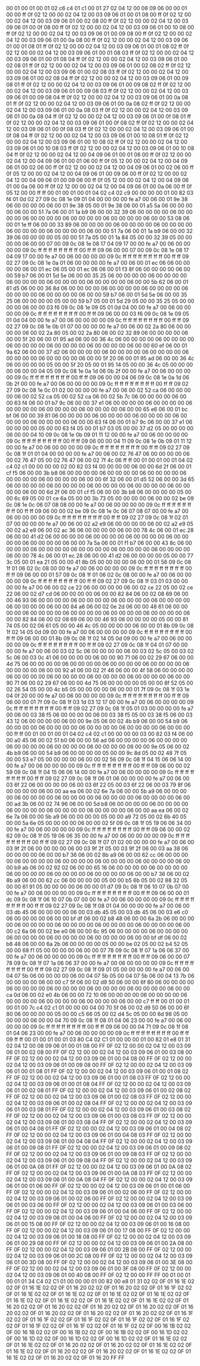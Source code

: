 <METERDATA>
<OBISCODES>
00 01 00 01 00 01 02 c6 c4 01 c1 00 01 27 02 04 12 00 08 09 06 00 00 01 00 00 ff 0f 02 12 00 00 02 04 12 00 03 09 06 01 00 01 08 00 ff 0f 02 12 00 00 02 04 12 00 03 09 06 01 00 02 08 00 ff 0f 02 12 00 00 02 04 12 00 03 09 06 01 00 0f 08 00 ff 0f 02 12 00 00 02 04 12 00 03 09 06 01 00 10 08 00 ff 0f 02 12 00 00 02 04 12 00 03 09 06 01 00 09 08 00 ff 0f 02 12 00 00 02 04 12 00 03 09 06 01 00 0a 08 00 ff 0f 02 12 00 00 02 04 12 00 03 09 06 01 00 01 08 01 ff 0f 02 12 00 00 02 04 12 00 03 09 06 01 00 01 08 02 ff 0f 02 12 00 00 02 04 12 00 03 09 06 01 00 01 08 03 ff 0f 02 12 00 00 02 04 12 00 03 09 06 01 00 01 08 04 ff 0f 02 12 00 00 02 04 12 00 03 09 06 01 00 02 08 01 ff 0f 02 12 00 00 02 04 12 00 03 09 06 01 00 02 08 02 ff 0f 02 12 00 00 02 04 12 00 03 09 06 01 00 02 08 03 ff 0f 02 12 00 00 02 04 12 00 03 09 06 01 00 02 08 04 ff 0f 02 12 00 00 02 04 12 00 03 09 06 01 00 09 08 01 ff 0f 02 12 00 00 02 04 12 00 03 09 06 01 00 09 08 02 ff 0f 02 12 00 00 02 04 12 00 03 09 06 01 00 09 08 03 ff 0f 02 12 00 00 02 04 12 00 03 09 06 01 00 09 08 04 ff 0f 02 12 00 00 02 04 12 00 03 09 06 01 00 0a 08 01 ff 0f 02 12 00 00 02 04 12 00 03 09 06 01 00 0a 08 02 ff 0f 02 12 00 00 02 04 12 00 03 09 06 01 00 0a 08 03 ff 0f 02 12 00 00 02 04 12 00 03 09 06 01 00 0a 08 04 ff 0f 02 12 00 00 02 04 12 00 03 09 06 01 00 0f 08 01 ff 0f 02 12 00 00 02 04 12 00 03 09 06 01 00 0f 08 02 ff 0f 02 12 00 00 02 04 12 00 03 09 06 01 00 0f 08 03 ff 0f 02 12 00 00 02 04 12 00 03 09 06 01 00 0f 08 04 ff 0f 02 12 00 00 02 04 12 00 03 09 06 01 00 10 08 01 ff 0f 02 12 00 00 02 04 12 00 03 09 06 01 00 10 08 02 ff 0f 02 12 00 00 02 04 12 00 03 09 06 01 00 10 08 03 ff 0f 02 12 00 00 02 04 12 00 03 09 06 01 00 10 08 04 ff 0f 02 12 00 00 02 04 12 00 04 09 06 01 00 01 06 00 ff 0f 02 12 00 00 02 04 12 00 04 09 06 01 00 01 06 00 ff 0f 05 12 00 00 02 04 12 00 04 09 06 01 00 02 06 00 ff 0f 02 12 00 00 02 04 12 00 04 09 06 01 00 02 06 00 ff 0f 05 12 00 00 02 04 12 00 04 09 06 01 00 09 06 00 ff 0f 02 12 00 00 02 04 12 00 04 09 06 01 00 09 06 00 ff 0f 05 12 00 00 02 04 12 00 04 09 06 01 00 0a 06 00 ff 0f 02 12 00 00 02 04 12 00 04 09 06 01 00 0a 06 00 ff 0f 05 12 00 00 ff ff 
</OBISCODES>
<OBISDATA>
00 01 00 01 00 01 04 02 c4 02 c9 00 00 00 00 01 00 82 03 f4 01 0d 02 27 09 0c 08 1e 09 01 04 00 00 00 00 fe a7 00 06 00 01 9e 38 06 00 00 00 00 06 00 01 9e 38 05 00 01 9e 38 06 00 01 a5 5a 06 00 00 00 00 06 00 00 51 7a 06 00 01 1a b9 06 00 00 32 39 06 00 00 00 00 06 00 00 00 00 06 00 00 00 00 06 00 00 00 00 06 00 00 00 00 06 00 00 53 08 06 00 01 1e ff 06 00 00 33 89 06 00 00 00 00 06 00 00 00 00 06 00 00 00 00 06 00 00 00 00 06 00 00 00 00 06 00 00 51 7a 06 00 01 1a b9 06 00 00 32 39 06 00 00 00 00 05 00 00 51 7a 05 00 01 1a 84 05 00 00 32 39 05 00 00 00 00 06 00 00 07 00 09 0c 08 1e 08 17 04 09 17 00 00 fe a7 00 06 00 00 00 00 09 0c ff ff ff ff ff ff ff ff 00 ff ff 09 06 00 00 07 00 09 0c 08 1e 08 17 04 09 17 00 00 fe a7 00 06 00 00 00 00 09 0c ff ff ff ff ff ff ff ff 00 ff ff 09 02 27 09 0c 08 1e 0a 01 06 00 00 00 00 fe a7 00 06 00 01 ec 06 06 00 00 00 00 06 00 01 ec 06 05 00 01 ec 06 06 00 01 f3 8f 06 00 00 00 00 06 00 00 59 b7 06 00 01 5d 5e 06 00 00 35 25 06 00 00 00 00 06 00 00 00 00 06 00 00 00 00 06 00 00 00 00 06 00 00 00 00 06 00 00 5b 62 06 00 01 61 d5 06 00 00 36 8d 06 00 00 00 00 06 00 00 00 00 06 00 00 00 00 06 00 00 00 00 06 00 00 00 00 06 00 00 59 b7 06 00 01 5d 5e 06 00 00 35 25 06 00 00 00 00 05 00 00 59 b7 05 00 01 5d 29 05 00 00 35 25 05 00 00 00 00 06 00 00 03 f6 09 0c 08 1e 09 05 01 0d 04 00 00 fe a7 00 06 00 00 00 00 09 0c ff ff ff ff ff ff ff ff 00 ff ff 09 06 00 00 03 f6 09 0c 08 1e 09 05 01 0d 04 00 00 fe a7 00 06 00 00 00 00 09 0c ff ff ff ff ff ff ff ff 00 ff ff 09 02 27 09 0c 08 1e 0b 01 07 00 00 00 00 fe a7 00 06 00 02 2a 80 06 00 00 00 00 06 00 02 2a 80 05 00 02 2a 80 06 00 02 32 89 06 00 00 00 00 06 00 00 5f 20 06 00 01 95 ad 06 00 00 36 4c 06 00 00 00 00 06 00 00 00 00 06 00 00 00 00 06 00 00 00 00 06 00 00 00 00 06 00 00 60 ef 06 00 01 9a 62 06 00 00 37 d2 06 00 00 00 00 06 00 00 00 00 06 00 00 00 00 06 00 00 00 00 06 00 00 00 00 06 00 00 5f 20 06 00 01 95 ad 06 00 00 36 4c 06 00 00 00 00 05 00 00 5f 20 05 00 01 95 14 05 00 00 36 4c 05 00 00 00 00 06 00 00 04 05 09 0c 08 1e 0a 1d 06 0b 2f 00 00 fe a7 00 06 00 00 00 00 09 0c ff ff ff ff ff ff ff ff 00 ff ff 09 06 00 00 04 06 09 0c 08 1e 0a 1d 06 0b 2f 00 00 fe a7 00 06 00 00 00 00 09 0c ff ff ff ff ff ff ff ff 00 ff ff 09 02 27 09 0c 08 1e 0c 01 02 00 00 00 00 fe a7 00 06 00 02 52 ca 06 00 00 00 00 06 00 02 52 ca 05 00 02 52 ca 06 00 02 5b 7c 06 00 00 00 00 06 00 00 63 f4 06 00 01 b7 9c 06 00 00 37 e1 06 00 00 00 00 06 00 00 00 00 06 00 00 00 00 06 00 00 00 00 06 00 00 00 00 06 00 00 65 e6 06 00 01 bc bf 06 00 00 39 81 06 00 00 00 00 06 00 00 00 00 06 00 00 00 00 06 00 00 00 00 06 00 00 00 00 06 00 00 63 f4 06 00 01 b7 9c 06 00 00 37 e1 06 00 00 00 00 05 00 00 63 f4 05 00 01 b7 03 05 00 00 37 d2 05 00 00 00 00 06 00 00 04 10 09 0c 08 1e 0b 09 01 11 12 00 00 fe a7 00 06 00 00 00 00 09 0c ff ff ff ff ff ff ff ff 00 ff ff 09 06 00 00 04 11 09 0c 08 1e 0b 09 01 11 12 00 00 fe a7 00 06 00 00 00 00 09 0c ff ff ff ff ff ff ff ff 00 ff ff 09 02 27 09 0c 08 1f 01 01 04 00 00 00 00 fe a7 00 06 00 02 76 47 06 00 00 00 00 06 00 02 76 47 05 00 02 76 47 06 00 02 7f 4c 06 ff ff 
00 01 00 01 00 01 04 02 c4 02 c1 00 00 00 00 02 00 82 03 f4 00 00 00 00 06 00 00 6d 2f 06 00 01 cf f5 06 00 00 3b b8 06 00 00 00 00 06 00 00 00 00 06 00 00 00 00 06 00 00 00 00 06 00 00 00 00 06 00 00 6f 32 06 00 01 d5 52 06 00 00 3d 65 06 00 00 00 00 06 00 00 00 00 06 00 00 00 00 06 00 00 00 00 06 00 00 00 00 06 00 00 6d 2f 06 00 01 cf f5 06 00 00 3b b8 06 00 00 00 00 05 00 00 6c 69 05 00 01 ce 6a 05 00 00 3b 73 05 00 00 00 00 06 00 00 02 be 09 0c 08 1e 0c 06 07 08 08 00 00 fe a7 00 06 00 00 00 00 09 0c ff ff ff ff ff ff ff ff 00 ff ff 09 06 00 00 02 be 09 0c 08 1e 0c 06 07 08 07 00 00 fe a7 00 06 00 00 00 00 09 0c ff ff ff ff ff ff ff ff 00 ff ff 09 02 27 09 0c 08 1f 02 01 07 00 00 00 00 fe a7 00 06 00 02 a2 e9 06 00 00 00 00 06 00 02 a2 e9 05 00 02 a2 e9 06 00 02 ac 36 06 00 00 00 00 06 00 00 78 4c 06 00 01 ec 28 06 00 00 41 d2 06 00 00 00 00 06 00 00 00 00 06 00 00 00 00 06 00 00 00 00 06 00 00 00 00 06 00 00 7a 5a 06 00 01 f1 b7 06 00 00 43 8c 06 00 00 00 00 06 00 00 00 00 06 00 00 00 00 06 00 00 00 00 06 00 00 00 00 06 00 00 78 4c 06 00 01 ec 28 06 00 00 41 d2 06 00 00 00 00 05 00 00 77 3c 05 00 01 ea 21 05 00 00 41 8b 05 00 00 00 00 06 00 00 01 56 09 0c 08 1f 01 06 02 0c 08 00 00 fe a7 00 06 00 00 00 00 09 0c ff ff ff ff ff ff ff ff 00 ff ff 09 06 00 00 01 57 09 0c 08 1f 01 06 02 0c 08 00 00 fe a7 00 06 00 00 00 00 09 0c ff ff ff ff ff ff ff ff 00 ff ff 09 02 27 09 0c 08 1f 03 01 03 00 00 00 00 fe a7 00 06 00 02 ce 22 06 00 00 00 00 06 00 02 ce 22 05 00 02 ce 22 06 00 02 d7 cd 06 00 00 00 00 06 00 00 82 84 06 00 02 08 69 06 00 00 46 93 06 00 00 00 00 06 00 00 00 00 06 00 00 00 00 06 00 00 00 00 06 00 00 00 00 06 00 00 84 a6 06 00 02 0e 2d 06 00 00 48 61 06 00 00 00 00 06 00 00 00 00 06 00 00 00 00 06 00 00 00 00 06 00 00 00 00 06 00 00 82 84 06 00 02 08 69 06 00 00 46 93 06 00 00 00 00 05 00 00 81 74 05 00 02 06 61 05 00 00 46 4c 05 00 00 00 00 06 00 00 01 8b 09 0c 08 1f 02 14 05 0d 09 00 00 fe a7 00 06 00 00 00 00 09 0c ff ff ff ff ff ff ff ff 00 ff ff 09 06 00 00 01 8b 09 0c 08 1f 02 14 05 0d 09 00 00 fe a7 00 06 00 00 00 00 09 0c ff ff ff ff ff ff ff ff 00 ff ff 09 02 27 09 0c 08 1f 04 01 07 00 00 00 00 fe a7 00 06 00 03 02 5c 06 00 00 00 00 06 00 03 02 5c 05 00 03 02 5c 06 00 03 0c 41 06 00 00 00 00 06 00 00 90 71 06 00 02 29 67 06 00 00 4d 75 06 00 00 00 00 06 00 00 00 00 06 00 00 00 00 06 00 00 00 00 06 00 00 00 00 06 00 00 92 a1 06 00 02 2f 46 06 00 00 4f 58 06 00 00 00 00 06 00 00 00 00 06 00 00 00 00 06 00 00 00 00 06 00 00 00 00 06 00 00 90 71 06 00 02 29 67 06 00 00 4d 75 06 00 00 00 00 05 00 00 8f 52 05 00 02 26 54 05 00 00 4c b5 05 00 00 00 00 06 00 00 01 7f 09 0c 08 1f 03 1e 04 0f 20 00 00 fe a7 00 06 00 00 00 00 09 0c ff ff ff ff ff ff ff ff 00 ff ff 09 06 00 00 01 7f 09 0c 08 1f 03 1d 03 12 17 00 00 fe a7 00 06 00 00 00 00 09 0c ff ff ff ff ff ff ff ff 00 ff ff 09 02 27 09 0c 08 1f 05 01 03 00 00 00 00 fe a7 00 06 00 03 38 f5 06 00 00 00 00 06 00 03 38 f5 05 00 03 38 f5 06 00 03 43 12 06 00 00 00 00 06 00 00 9e 05 06 00 02 4b b9 06 00 00 54 b9 06 00 00 00 00 06 00 00 00 00 06 00 00 00 00 06 00 00 00 00 06 00 00 00 00 ff ff 
00 01 00 01 00 01 04 02 c4 02 c1 00 00 00 00 03 00 82 03 f4 06 00 00 a0 45 06 00 02 51 b0 06 00 00 56 ad 06 00 00 00 00 06 00 00 00 00 06 00 00 00 00 06 00 00 00 00 06 00 00 00 00 06 00 00 9e 05 06 00 02 4b b9 06 00 00 54 b9 06 00 00 00 00 05 00 00 9c 8d 05 00 02 48 7f 05 00 00 53 e7 05 00 00 00 00 06 00 00 02 56 09 0c 08 1f 04 15 06 06 14 00 00 fe a7 00 06 00 00 00 00 09 0c ff ff ff ff ff ff ff ff 00 ff ff 09 06 00 00 02 59 09 0c 08 1f 04 15 06 06 14 00 00 fe a7 00 06 00 00 00 00 09 0c ff ff ff ff ff ff ff ff 00 ff ff 09 02 27 09 0c 08 1f 06 01 06 00 00 00 00 fe a7 00 06 00 03 6f 22 06 00 00 00 00 06 00 03 6f 22 05 00 03 6f 22 06 00 03 79 8f 06 00 00 00 00 06 00 00 aa ea 06 00 02 6e 7a 06 00 00 5b a9 06 00 00 00 00 06 00 00 00 00 06 00 00 00 00 06 00 00 00 00 06 00 00 00 00 06 00 00 ad 3b 06 00 02 74 96 06 00 00 5d b8 06 00 00 00 00 06 00 00 00 00 06 00 00 00 00 06 00 00 00 00 06 00 00 00 00 06 00 00 aa ea 06 00 02 6e 7a 06 00 00 5b a9 06 00 00 00 00 05 00 00 a9 72 05 00 02 6b 40 05 00 00 5a 6e 05 00 00 00 00 06 00 00 02 5f 09 0c 08 1f 05 19 06 06 34 00 00 fe a7 00 06 00 00 00 00 09 0c ff ff ff ff ff ff ff ff 00 ff ff 09 06 00 00 02 62 09 0c 08 1f 05 19 06 06 35 00 00 fe a7 00 06 00 00 00 00 09 0c ff ff ff ff ff ff ff ff 00 ff ff 09 02 27 09 0c 08 1f 07 01 02 00 00 00 00 fe a7 00 06 00 03 9f 2f 06 00 00 00 00 06 00 03 9f 2f 05 00 03 9f 2f 06 00 03 aa 38 06 00 00 00 00 06 00 00 b7 36 06 00 02 8b a9 06 00 00 62 cc 06 00 00 00 00 06 00 00 00 00 06 00 00 00 00 06 00 00 00 00 06 00 00 00 00 06 00 00 b9 ab 06 00 02 92 02 06 00 00 65 16 06 00 00 00 00 06 00 00 00 00 06 00 00 00 00 06 00 00 00 00 06 00 00 00 00 06 00 00 b7 36 06 00 02 8b a9 06 00 00 62 cc 06 00 00 00 00 05 00 00 b5 6b 05 00 02 88 32 05 00 00 61 91 05 00 00 00 00 06 00 00 01 d7 09 0c 08 1f 06 10 07 0b 07 00 00 fe a7 00 06 00 00 00 00 09 0c ff ff ff ff ff ff ff ff 00 ff ff 09 06 00 00 01 dc 09 0c 08 1f 06 10 07 0b 07 00 00 fe a7 00 06 00 00 00 00 09 0c ff ff ff ff ff ff ff ff 00 ff ff 09 02 27 09 0c 08 1f 08 01 04 00 00 00 00 fe a7 00 06 00 03 db 45 06 00 00 00 00 06 00 03 db 45 05 00 03 db 45 06 00 03 e6 c0 06 00 00 00 00 06 00 00 bf df 06 00 02 b8 48 06 00 00 6a 2b 06 00 00 00 00 06 00 00 00 00 06 00 00 00 00 06 00 00 00 00 06 00 00 00 00 06 00 00 c2 6a 06 00 02 be e0 06 00 00 6c 95 06 00 00 00 00 06 00 00 00 00 06 00 00 00 00 06 00 00 00 00 06 00 00 00 00 06 00 00 bf df 06 00 02 b8 48 06 00 00 6a 2b 06 00 00 00 00 05 00 00 be 02 05 00 02 b4 52 05 00 00 68 f1 05 00 00 00 00 06 00 00 07 78 09 0c 08 1f 07 1a 06 06 37 00 00 fe a7 00 06 00 00 00 00 09 0c ff ff ff ff ff ff ff ff 00 ff ff 09 06 00 00 07 78 09 0c 08 1f 07 1a 06 06 37 00 00 fe a7 00 06 00 00 00 00 09 0c ff ff ff ff ff ff ff ff 00 ff ff 09 02 27 09 0c 08 1f 09 01 05 00 00 00 00 fe a7 00 06 00 04 07 5b 06 00 00 00 00 06 00 04 07 5b 05 00 04 07 5b 06 00 04 13 7b 06 00 00 00 00 06 00 00 c7 5f 06 00 02 d9 50 06 00 00 6f 80 06 00 00 00 00 06 00 00 00 00 06 00 00 00 00 06 00 00 00 00 06 00 00 00 00 06 00 00 ca 0d 06 00 02 e0 4b 06 00 00 72 10 06 00 00 00 00 06 00 00 00 00 06 00 00 00 00 06 00 00 00 00 06 00 00 00 00 06 00 00 c7 ff ff 
00 01 00 01 00 01 00 7c c4 02 c1 01 00 00 00 04 00 70 5f 06 00 02 d9 50 06 00 00 6f 80 06 00 00 00 00 05 00 00 c5 66 05 00 02 d4 5c 05 00 00 6d 98 05 00 00 00 00 06 00 00 04 70 09 0c 08 1f 08 01 04 06 23 00 00 fe a7 00 06 00 00 00 00 09 0c ff ff ff ff ff ff ff ff 00 ff ff 09 06 00 00 04 71 09 0c 08 1f 08 01 04 06 23 00 00 fe a7 00 06 00 00 00 00 09 0c ff ff ff ff ff ff ff ff 00 ff ff 09 ff ff 
</OBISDATA>
<SCALAROBISCODES>
00 01 00 01 00 01 03 80 C4 02 C1 01 00 00 00 01 00 82 01 e8 01 31 02 04 12 00 08 09 06 01 00 01 08 00 FF 0F 02 12 00 00 02 04 12 00 03 09 06 01 00 02 08 00 FF 0F 02 12 00 00 02 04 12 00 03 09 06 01 00 03 08 00 FF 0F 02 12 00 00 02 04 12 00 03 09 06 01 00 04 08 00 FF 0F 02 12 00 00 02 04 12 00 03 09 06 01 00 09 08 00 FF 0F 02 12 00 00 02 04 12 00 03 09 06 01 00 01 08 01 FF 0F 02 12 00 00 02 04 12 00 03 09 06 01 00 01 08 02 FF 0F 02 12 00 00 02 04 12 00 03 09 06 01 00 01 08 03 FF 0F 02 12 00 00 02 04 12 00 03 09 06 01 00 01 08 04 FF 0F 02 12 00 00 02 04 12 00 03 09 06 01 00 02 08 01 FF 0F 02 12 00 00 02 04 12 00 03 09 06 01 00 02 08 02 FF 0F 02 12 00 00 02 04 12 00 03 09 06 01 00 02 08 03 FF 0F 02 12 00 00 02 04 12 00 03 09 06 01 00 02 08 04 FF 0F 02 12 00 00 02 04 12 00 03 09 06 01 00 03 08 01 FF 0F 02 12 00 00 02 04 12 00 03 09 06 01 00 03 08 02 FF 0F 02 12 00 00 02 04 12 00 03 09 06 01 00 03 08 03 FF 0F 02 12 00 00 02 04 12 00 03 09 06 01 00 03 08 04 FF 0F 02 12 00 00 02 04 12 00 03 09 06 01 00 04 08 01 FF 0F 02 12 00 00 02 04 12 00 03 09 06 01 00 04 08 02 FF 0F 02 12 00 00 02 04 12 00 03 09 06 01 00 04 08 03 FF 0F 02 12 00 00 02 04 12 00 03 09 06 01 00 04 08 04 FF 0F 02 12 00 00 02 04 12 00 03 09 06 01 00 09 08 01 FF 0F 02 12 00 00 02 04 12 00 03 09 06 01 00 09 08 02 FF 0F 02 12 00 00 02 04 12 00 03 09 06 01 00 09 08 03 FF 0F 02 12 00 00 02 04 12 00 03 09 06 01 00 09 08 04 FF 0F 02 12 00 00 02 04 12 00 03 09 06 01 00 0A 08 01 FF 0F 02 12 00 00 02 04 12 00 03 09 06 01 00 0A 08 02 FF 0F 02 12 00 00 02 04 12 00 03 09 06 01 00 0A 08 03 FF 0F 02 12 00 00 02 04 12 00 03 09 06 01 00 0A 08 04 FF 0F 02 12 00 00 02 04 12 00 03 09 06 01 00 01 06 00 FF 0F 02 12 00 00 02 04 12 00 03 09 06 01 00 01 06 00 FF 0F 02 12 00 00 02 04 12 00 03 09 06 01 00 02 06 00 FF 0F 02 12 00 00 02 04 12 00 03 09 06 01 00 02 06 00 FF 0F 02 12 00 00 02 04 12 00 03 09 06 01 00 03 06 00 FF 0F 02 12 00 00 02 04 12 00 03 09 06 01 00 03 06 00 FF 0F 02 12 00 00 02 04 12 00 03 09 06 01 00 04 06 00 FF 0F 02 12 00 00 02 04 12 00 03 09 06 01 00 04 06 00 FF 0F 02 12 00 00 02 04 12 00 03 09 06 01 00 15 08 00 FF 0F 02 12 00 00 02 04 12 00 03 09 06 01 00 16 08 00 FF 0F 02 12 00 00 02 04 12 00 03 09 06 01 00 17 08 00 FF 0F 02 12 00 00 02 04 12 00 03 09 06 01 00 18 08 00 FF 0F 02 12 00 00 02 04 12 00 03 09 06 01 00 29 08 00 FF 0F 02 12 00 00 02 04 12 00 03 09 06 01 00 2A 08 00 FF 0F 02 12 00 00 02 04 12 00 03 09 06 01 00 2B 08 00 FF 0F 02 12 00 00 02 04 12 00 03 09 06 01 00 2C 08 00 FF 0F 02 12 00 00 02 04 12 00 03 09 06 01 00 3D 08 00 FF 0F 02 12 00 00 02 04 12 00 03 09 06 01 00 3E 08 00 FF 0F 02 12 00 00 02 04 12 00 03 09 06 01 00 3F 08 00 FF 0F 02 12 00 00 02 04 12 00 03 09 06 01 00 40 08 00 FF 0F 02 12 00 00 FF FF
</SCALAROBISCODES>
<SCALAROBISDATA>
00 01 00 01 00 01 01 34 C4 02 C1 01 00 00 00 01 00 82 00 e8 01 31 02 02 0F 01 16 1E 02 02 0F 01 16 1E 02 02 0F 01 16 20 02 02 0F 01 16 20 02 02 0F 01 16 1F 02 02 0F 01 16 1E 02 02 0F 01 16 1E 02 02 0F 01 16 1E 02 02 0F 01 16 1E 02 02 0F 01 16 1E 02 02 0F 01 16 1E 02 02 0F 01 16 1E 02 02 0F 01 16 1E 02 02 0F 01 16 20 02 02 0F 01 16 20 02 02 0F 01 16 20 02 02 0F 01 16 20 02 02 0F 01 16 20 02 02 0F 01 16 20 02 02 0F 01 16 20 02 02 0F 01 16 20 02 02 0F 01 16 1F 02 02 0F 01 16 1F 02 02 0F 01 16 1F 02 02 0F 01 16 1F 02 02 0F 01 16 1F 02 02 0F 01 16 1F 02 02 0F 01 16 1F 02 02 0F 01 16 1F 02 02 0F 00 16 1B 02 02 0F 00 16 1B 02 02 0F 00 16 1B 02 02 0F 00 16 1B 02 02 0F 00 16 1D 02 02 0F 00 16 1D 02 02 0F 00 16 1D 02 02 0F 00 16 1D 02 02 0F 01 16 1E 02 02 0F 01 16 1E 02 02 0F 01 16 20 02 02 0F 01 16 20 02 02 0F 01 16 1E 02 02 0F 01 16 1E 02 02 0F 01 16 20 02 02 0F 01 16 20 02 02 0F 01 16 1E 02 02 0F 01 16 1E 02 02 0F 01 16 20 02 02 0F 01 16 20 FF FF
</SCALAROBISDATA>
</METERDATA>